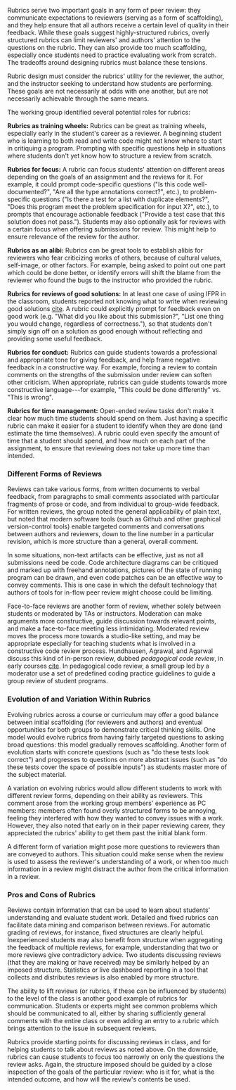 Rubrics serve two important goals in any form of peer review: they
communicate expectations to reviewers (serving as a form of
scaffolding), and they help ensure that all authors receive a certain
level of quality in their feedback.  While these goals suggest highly-structured
rubrics, overly structured rubrics can limit reviewers' and authors'
attention to the questions on the rubric.  They can also provide too
much scaffolding, especially once students need to practice evaluating
work from scratch. The tradeoffs around designing rubrics must balance
these tensions.

Rubric design must consider the rubrics' utility for
the reviewer, the author, and the instructor seeking to
understand how students are performing.  These goals are not
necessarily at odds with one another, but are not necessarily
achievable through the same means.

The working group identified several potential roles for rubrics:

**Rubrics as training wheels:**
    Rubrics can be great as training wheels, especially early in 
    the student's career as a reviewer.  A beginning student who
    is learning to both read and write code might not know where
    to start in critiquing a program.  Prompting with specific questions
    help in situations where students don't yet know how to structure a review
    from scratch.

**Rubrics for focus:**
    A rubric can focus students'
    attention on different areas depending on the goals of an assignment and
    the reviews for it.  For example, it could prompt 
    code-specific questions ("Is this code well-documented?", "Are
    all the type annotations correct?", etc.), to problem-specific questions
    ("Is there a test for a list with duplicate elements?", "Does this
    program meet the problem specification for input X?", etc.), to prompts
    that encourage actionable feedback ("Provide a test case that this
    solution does not pass.").
    Students may also optionally ask for reviews with a certain 
    focus when offering submissions for review. This might help
    to ensure relevance of the review for the author. 

**Rubrics as an alibi:**
    Rubrics can be great tools to establish alibis for reviewers
    who fear criticizing works of others, because of cultural 
    values, self-image, or other factors.  For example, being asked to point
    out one part which could be done better, or identify errors
    will shift the blame from the reviewer who found the bugs
    to the instructor who provided the rubric. 

**Rubrics for reviews of good solutions:**
    In at least one case of using IFPR in the classroom, students reported not
    knowing what to write when reviewing good solutions
    [cite](politz-ct-iticse14).  A rubric could explicitly prompt for feedback
    even on good work (e.g. "What did you like about this submission?", "List
    one thing you would change, regardless of correctness."), so that students
    don't simply sign off on a solution as good enough without reflecting and
    providing some useful feedback.

**Rubrics for conduct:**
    Rubrics can guide students towards a professional and appropriate tone for
    giving feedback, and help frame negative feedback in a constructive way.
    For example, forcing a review to contain comments on the strengths of the
    submission under review can soften other criticism.  When appropriate,
    rubrics can guide students towards more constructive language---for
    example, "This could be done differently" vs. "This is wrong".

**Rubrics for time management:**
    Open-ended review tasks don't make it clear how much time students should
    spend on them.  Just having a specific rubric can make it easier for a
    student to identify when they are done (and estimate the time themselves).
    A rubric could even specify the amount of time that a student should
    spend, and how much on each part of the assignment, to ensure that
    reviewing does not take up more time than intended.


### Different Forms of Reviews

Reviews can take various forms, from written documents to verbal
feedback, from paragraphs to small comments associated with particular
fragments of prose or code, and from individual to group-wide
feedback.  For written reviews, the group noted the general
applicability of plain text, but noted that modern software tools
(such as Github and other graphical version-control tools) enable targeted
comments and conversations
between authors and reviewers, down to the line number in a particular
revision, which is more structure than a general, overall comment.

In some situations, non-text artifacts can be effective, just as not all
submissions need be code.  Code architecture diagrams can be critiqued and
marked up with freehand annotations, pictures of the state of running program
can be drawn, and even code patches can be an effective way to convey
comments.  This is one case in which the default technology that authors of
tools for in-flow peer review might choose could be limiting.

Face-to-face reviews are another form of review, whether solely between
students or moderated by TAs or instructors.  Moderation can make arguments
more constructive, guide discussion towards relevant points, and make a
face-to-face meeting less intimidating.  Moderated review moves the process
more towards a studio-like setting, and may be appropriate especially for
teaching students what is involved in a constructive code review process.
Hundhausen, Agrawal, and Agarwal discuss this kind of in-person review, dubbed
*pedagogical code review*, in early courses [cite](hundhausen-pcr-toce13).  In
pedagogical code review, a small group led by a moderator use a set of
predefined coding practice guidelines to guide a group review of student
programs.

### Evolution of and Variation Within Rubrics

Evolving rubrics across a course or curriculum may offer a good
balance between initial scaffolding (for reviewers and authors) and
eventual opportunities for both groups to demonstrate critical
thinking skills.  One model would evolve rubrics from having fairly
targeted questions to asking broad questions: this model gradually
removes scaffolding.  Another form of evolution starts with concrete
questions (such as "do these tests look correct") and progresses to
questions on more abstract issues (such as "do these tests cover the space of
possible inputs") as students master more of the
subject material.

A variation on evolving rubrics would allow different students to work
with different review forms, depending on their ability as reviewers.
This comment arose from the working group members' experience as PC
members: members often found overly structured forms to be annoying,
feeling they interfered with how they wanted to convey issues with a
work.  However, they also noted that early on in their paper reviewing career,
they appreciated the rubrics' ability to get them past the initial blank form.

A different form of variation might pose more questions to reviewers
than are conveyed to authors.  This situation could make sense when
the review is used to assess the reviewer's understanding of a work,
or when too much information in a review might distract the author
from the critical information in a review.

### Pros and Cons of Rubrics

Reviews contain information that can be used to learn about students'
understanding and evaluate student work.
Detailed and fixed rubrics can facilitate data mining and comparison between
reviews. For
automatic grading of reviews, for instance, fixed structures are clearly 
helpful. Inexperienced students may also benefit from structure when
aggregating the feedback of multiple reviews, for example,
understanding that two or more reviews give
contradictory advice. Two
students discussing reviews (that they are making or have
received) may be similarly helped by an imposed structure.
Statistics or live dashboard reporting in a tool that collects and distributes
reviews is also enabled by more structure.

The ability to lift reviews (or rubrics, if these can be
influenced by students) to the level of the class is another good
example of rubrics for communication. Students or experts might
see common problems which should be communicated to all, either by
sharing sufficiently general comments with the entire class or
even adding an entry to a rubric which brings attention to the issue
in subsequent reviews.

Rubrics provide starting points for discussing reviews in class,
and for helping students to talk about reviews as noted above. On
the downside, rubrics can cause students to focus too narrowly on only the
questions the review asks. Again, the structure
imposed should be guided by a close inspection of the goals of the
particular review: who is it for, what is the intended outcome, and how will
the review's contents be used.

